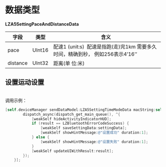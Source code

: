 <a name="739DD"></a>
# 数据类型
**LZA5SettingPaceAndDistanceData**

| 字段 | 类型 | 含义 |
| --- | --- | --- |
| pace | UInt16 | 配速1 (unit:s)  配速是指跑(走)完1km 需要多久时间，精确到秒， 例如256表示4’16’’ |
| distance | UInt32 | 距离(单 位:米) |



<a name="NCJAa"></a>
## 设置运动设置

<br />调用示例：
```objectivec
[self.deviceManager sendDataModel:LZA5SettingTimeModeData macString:self.device.mac completion:^(LZBluetoothErrorCode result, id resp) {
        dispatch_async(dispatch_get_main_queue(), ^{
            [weakSelf hideActivityIndicatorHUD];
            if (result == LZBluetoothErrorCodeSuccess) {
                [weakSelf saveSettingData:settingData];
                [weakSelf showHintMessage:@"设置成功" duration:1];
            } else {
                [weakSelf showHintMessage:@"设置失败" duration:1];
            }
            [weakSelf updateUIWithResult:result];
        });
    }];
```




